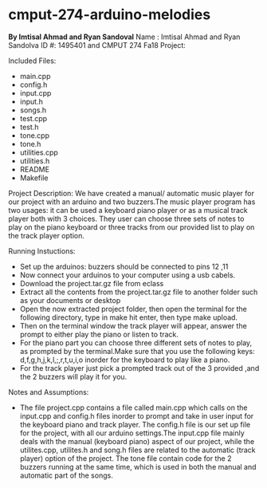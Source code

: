 # cmput-274-arduino-melodies
**By Imtisal Ahmad and Ryan Sandoval**
Name : Imtisal Ahmad and Ryan Sandolva 
ID #: 1495401 and 
CMPUT 274 Fa18
Project:

Included Files:
   * main.cpp
   * config.h
   * input.cpp
   * input.h
   * songs.h
   * test.cpp
   * test.h
   * tone.cpp
   * tone.h
   * utilities.cpp
   * utilities.h
   * README
   * Makefile

Project Description:
We have created a manual/ automatic music player for our project with an arduino and two buzzers.The music player program has two usages: it can be used a 
keyboard piano player or as a musical track player both with 3 choices. They user can choose three sets of notes to play on the piano keyboard or three tracks from our provided list to play on the track player option.

Running Instuctions:
   * Set up the arduinos: buzzers should be connected to pins 12 ,11 
   * Now connect your arduinos to your computer using a usb cabels.
   * Download the project.tar.gz file from eclass
   * Extract all the contents from the project.tar.gz file to another folder such as your documents or desktop 
   * Open the now extracted project folder, then open the terminal for the following directory, type in make hit enter, then type make upload. 
   * Then on the terminal window the track player will appear, answer the prompt to either play the piano or listen to track. 
   * For the piano part you can choose three different sets of notes to play, as prompted by the terminal.Make sure that you use the 
   following keys: d,f,g,h,j,k,l,;,r,t,u,i,o inorder for the keyboard to play like a piano.
   * For the track player just pick a prompted track out of the 3 provided ,and the 2 buzzers will play it for you.
   

Notes and Assumptions:

   * The file project.cpp contains a file called main.cpp which calls on the input.cpp and config.h files inorder to prompt and take in user input for the keyboard piano and track player. The config.h file is our set up file for the project, with all our arduino settings.The input.cpp file mainly deals with the manual (keyboard piano) aspect of our project, while the utilites.cpp, utilites.h  and song.h files are related to the automatic (track player) option of the project. The tone file contain code for the 2 buzzers running at the same time, which is used in both the manual and automatic part of the songs.


